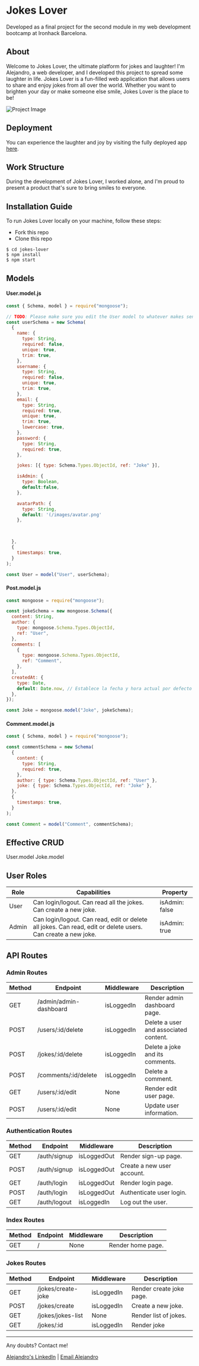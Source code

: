 # Jokes Lover

Developed as a final project for the second module in my web development bootcamp at Ironhack Barcelona.

## About
Welcome to Jokes Lover, the ultimate platform for jokes and laughter! I'm Alejandro, a web developer, and I developed this project to spread some laughter in life. Jokes Lover is a fun-filled web application that allows users to share and enjoy jokes from all over the world. Whether you want to brighten your day or make someone else smile, Jokes Lover is the place to be!

![Project Image](https://ichef.bbci.co.uk/news/800/cpsprodpb/16D11/production/_108175439_gettyimages-683702656.jpg "Project Image")

## Deployment
You can experience the laughter and joy by visiting the fully deployed app [here](https://jokes-lover-app.com).

## Work Structure
During the development of Jokes Lover, I worked alone, and I'm proud to present a product that's sure to bring smiles to everyone.

## Installation Guide
To run Jokes Lover locally on your machine, follow these steps:

- Fork this repo
- Clone this repo 

```shell
$ cd jokes-lover
$ npm install
$ npm start
```

## Models
#### User.model.js
```js
const { Schema, model } = require("mongoose");

// TODO: Please make sure you edit the User model to whatever makes sense in this case
const userSchema = new Schema(
  {
    name: {
      type: String,
      required: false,
      unique: true,
      trim: true,
    },
    username: {
      type: String,
      required: false,
      unique: true,
      trim: true,
    },
    email: {
      type: String,
      required: true,
      unique: true,
      trim: true,
      lowercase: true,
    },
    password: {
      type: String,
      required: true,
    },

    jokes: [{ type: Schema.Types.ObjectId, ref: "Joke" }],

    isAdmin: {
      type: Boolean,
      default:false,
    },

    avatarPath: { 
      type: String, 
      default: '(/images/avatar.png' 
    }, 
  


  },
  {
    timestamps: true,
  }
);

const User = model("User", userSchema);

```
#### Post.model.js
```js
const mongoose = require("mongoose");

const jokeSchema = new mongoose.Schema({
  content: String,
  author: {
    type: mongoose.Schema.Types.ObjectId,
    ref: "User",
  },
  comments: [
    {
      type: mongoose.Schema.Types.ObjectId,
      ref: "Comment",
    },
  ],
  createdAt: {
    type: Date,
    default: Date.now, // Establece la fecha y hora actual por defecto
  },
});

const Joke = mongoose.model("Joke", jokeSchema);

```
#### Comment.model.js
```js
const { Schema, model } = require("mongoose");

const commentSchema = new Schema(
  {
    content: {
      type: String,
      required: true,
    },
    author: { type: Schema.Types.ObjectId, ref: "User" },
    joke: { type: Schema.Types.ObjectId, ref: "Joke" },
  },
  {
    timestamps: true,
  }
);

const Comment = model("Comment", commentSchema);

```

## Effective CRUD
User.model
Joke.model

## User Roles

| Role  | Capabilities                                        | Property   |
| ----- | -------------------------------------------------- | ---------- |
| User  | Can login/logout. Can read all the jokes. Can create a new joke. | isAdmin: false |
| Admin | Can login/logout. Can read, edit or delete all jokes. Can read, edit or delete users. Can create a new joke. | isAdmin: true |

## API Routes

### Admin Routes

| Method | Endpoint                    | Middleware           | Description                       |
| ------ | --------------------------- | -------------------- | --------------------------------- |
| GET    | /admin/admin-dashboard      | isLoggedIn           | Render admin dashboard page.       |
| POST   | /users/:id/delete           | isLoggedIn           | Delete a user and associated content. |
| POST   | /jokes/:id/delete           | isLoggedIn           | Delete a joke and its comments.    |
| POST   | /comments/:id/delete        | isLoggedIn           | Delete a comment.                  |
| GET    | /users/:id/edit             | None                 | Render edit user page.             |
| POST   | /users/:id/edit             | None                 | Update user information.           |

### Authentication Routes

| Method | Endpoint         | Middleware           | Description                       |
| ------ | ---------------- | -------------------- | --------------------------------- |
| GET    | /auth/signup     | isLoggedOut          | Render sign-up page.               |
| POST   | /auth/signup     | isLoggedOut          | Create a new user account.         |
| GET    | /auth/login      | isLoggedOut          | Render login page.                 |
| POST   | /auth/login      | isLoggedOut          | Authenticate user login.           |
| GET    | /auth/logout     | isLoggedIn           | Log out the user.                  |

### Index Routes

| Method | Endpoint  | Middleware | Description             |
| ------ | --------- | ---------- | ----------------------- |
| GET    | /         | None       | Render home page.       |

### Jokes Routes

| Method | Endpoint                 | Middleware           | Description                       |
| ------ | ------------------------ | -------------------- | --------------------------------- |
| GET    | /jokes/create-joke       | isLoggedIn           | Render create joke page.          |
| POST   | /jokes/create            | isLoggedIn           | Create a new joke.                |
| GET    | /jokes/jokes-list        | None                 | Render list of jokes.             |
| GET    | /jokes/:id               | isLoggedIn           | Render joke



---

Any doubts? Contact me!

[Alejandro's LinkedIn](https://www.linkedin.com/in/alejandrovdb/) | [Email Alejandro](mailto:alejandro.vdb@gmail.com.com)
